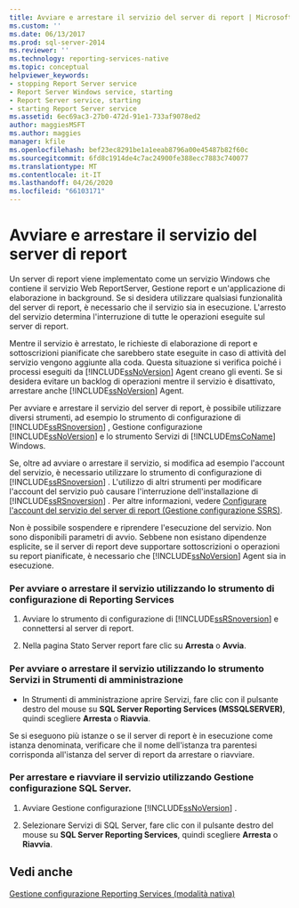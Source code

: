 ```yaml
---
title: Avviare e arrestare il servizio del server di report | Microsoft Docs
ms.custom: ''
ms.date: 06/13/2017
ms.prod: sql-server-2014
ms.reviewer: ''
ms.technology: reporting-services-native
ms.topic: conceptual
helpviewer_keywords:
- stopping Report Server service
- Report Server Windows service, starting
- Report Server service, starting
- starting Report Server service
ms.assetid: 6ec69ac3-27b0-472d-91e1-733af9078ed2
author: maggiesMSFT
ms.author: maggies
manager: kfile
ms.openlocfilehash: bef23ec8291be1a1eeab8796a00e45487b82f60c
ms.sourcegitcommit: 6fd8c1914de4c7ac24900fe388ecc7883c740077
ms.translationtype: MT
ms.contentlocale: it-IT
ms.lasthandoff: 04/26/2020
ms.locfileid: "66103171"
---
```

# <a name="start-and-stop-the-report-server-service"></a>Avviare e arrestare il servizio del server di report
  Un server di report viene implementato come un servizio Windows che contiene il servizio Web ReportServer, Gestione report e un'applicazione di elaborazione in background. Se si desidera utilizzare qualsiasi funzionalità del server di report, è necessario che il servizio sia in esecuzione. L'arresto del servizio determina l'interruzione di tutte le operazioni eseguite sul server di report.  
  
 Mentre il servizio è arrestato, le richieste di elaborazione di report e sottoscrizioni pianificate che sarebbero state eseguite in caso di attività del servizio vengono aggiunte alla coda. Questa situazione si verifica poiché i processi eseguiti da [!INCLUDE[ssNoVersion](../../includes/ssnoversion-md.md)] Agent creano gli eventi. Se si desidera evitare un backlog di operazioni mentre il servizio è disattivato, arrestare anche [!INCLUDE[ssNoVersion](../../includes/ssnoversion-md.md)] Agent.  
  
 Per avviare e arrestare il servizio del server di report, è possibile utilizzare diversi strumenti, ad esempio lo strumento di configurazione di [!INCLUDE[ssRSnoversion](../../includes/ssrsnoversion-md.md)] , Gestione configurazione [!INCLUDE[ssNoVersion](../../includes/ssnoversion-md.md)] e lo strumento Servizi di [!INCLUDE[msCoName](../../includes/msconame-md.md)] Windows.  
  
 Se, oltre ad avviare o arrestare il servizio, si modifica ad esempio l'account del servizio, è necessario utilizzare lo strumento di configurazione di [!INCLUDE[ssRSnoversion](../../includes/ssrsnoversion-md.md)] . L'utilizzo di altri strumenti per modificare l'account del servizio può causare l'interruzione dell'installazione di [!INCLUDE[ssRSnoversion](../../includes/ssrsnoversion-md.md)] . Per altre informazioni, vedere [Configurare l'account del servizio del server di report &#40;Gestione configurazione SSRS&#41;](../install-windows/configure-the-report-server-service-account-ssrs-configuration-manager.md).  
  
 Non è possibile sospendere e riprendere l'esecuzione del servizio. Non sono disponibili parametri di avvio. Sebbene non esistano dipendenze esplicite, se il server di report deve supportare sottoscrizioni o operazioni su report pianificate, è necessario che [!INCLUDE[ssNoVersion](../../includes/ssnoversion-md.md)] Agent sia in esecuzione.  
  
### <a name="to-start-or-stop-the-service-using-the-reporting-services-configuration-tool"></a>Per avviare o arrestare il servizio utilizzando lo strumento di configurazione di Reporting Services  
  
1.  Avviare lo strumento di configurazione di [!INCLUDE[ssRSnoversion](../../includes/ssrsnoversion-md.md)] e connettersi al server di report.  
  
2.  Nella pagina Stato Server report fare clic su **Arresta** o **Avvia**.  
  
### <a name="to-start-or-stop-the-service-using-services-in-administrative-tools"></a>Per avviare o arrestare il servizio utilizzando lo strumento Servizi in Strumenti di amministrazione  
  
-   In Strumenti di amministrazione aprire Servizi, fare clic con il pulsante destro del mouse su **SQL Server Reporting Services (MSSQLSERVER)**, quindi scegliere **Arresta** o **Riavvia**.  
  
 Se si eseguono più istanze o se il server di report è in esecuzione come istanza denominata, verificare che il nome dell'istanza tra parentesi corrisponda all'istanza del server di report da arrestare o riavviare.  
  
### <a name="to-start-or-stop-the-service-using-sql-server-configuration-manager"></a>Per arrestare e riavviare il servizio utilizzando Gestione configurazione SQL Server.  
  
1.  Avviare Gestione configurazione [!INCLUDE[ssNoVersion](../../includes/ssnoversion-md.md)] .  
  
2.  Selezionare Servizi di SQL Server, fare clic con il pulsante destro del mouse su **SQL Server Reporting Services**, quindi scegliere **Arresta** o **Riavvia**.  
  
## <a name="see-also"></a>Vedi anche  
 [Gestione configurazione Reporting Services &#40;modalità nativa&#41;](../../sql-server/install/reporting-services-configuration-manager-native-mode.md)  
  
  
